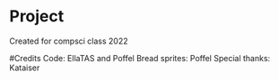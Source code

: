 # Project
Created for compsci class 2022

#Credits
Code: EllaTAS and Poffel
Bread sprites: Poffel
Special thanks: Kataiser